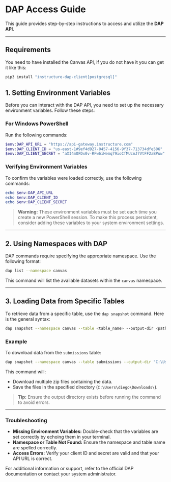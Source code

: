 # DAP Access Guide

This guide provides step-by-step instructions to access and utilize the **DAP API**.

---

## Requirements

You need to have installed the Canvas API, if you do not have it you can get it like this:
```powershell
pip3 install "instructure-dap-client[postgresql]"
```


## 1. Setting Environment Variables

Before you can interact with the DAP API, you need to set up the necessary environment variables. Follow these steps:

### For Windows PowerShell

Run the following commands:

```powershell
$env:DAP_API_URL = "https://api-gateway.instructure.com"
$env:DAP_CLIENT_ID = "us-east-1#9ef4d927-0457-4156-9f37-713734dfe506"
$env:DAP_CLIENT_SECRET = "aXI4mOFDx0v-RFw6iHemq79ioCfMUcnJ7VtFF2aBPuw"
```

### Verifying Environment Variables

To confirm the variables were loaded correctly, use the following commands:

```powershell
echo $env:DAP_API_URL
echo $env:DAP_CLIENT_ID
echo $env:DAP_CLIENT_SECRET
```

> **Warning:** These environment variables must be set each time you create a new PowerShell session. To make this process persistent, consider adding these variables to your system environment settings.

---

## 2. Using Namespaces with DAP

DAP commands require specifying the appropriate namespace. Use the following format:

```bash
dap list --namespace canvas
```

This command will list the available datasets within the `canvas` namespace.

---

## 3. Loading Data from Specific Tables

To retrieve data from a specific table, use the `dap snapshot` command. Here is the general syntax:

```bash
dap snapshot --namespace canvas --table <table_name> --output-dir <path_to_download>
```

### Example

To download data from the `submissions` table:

```bash
dap snapshot --namespace canvas --table submissions --output-dir "C:\Users\diego\Downloads\"
```

This command will:

- Download multiple zip files containing the data.
- Save the files in the specified directory (`C:\Users\diego\Downloads\`).

> **Tip:** Ensure the output directory exists before running the command to avoid errors.

---

### Troubleshooting

- **Missing Environment Variables:** Double-check that the variables are set correctly by echoing them in your terminal.
- **Namespace or Table Not Found:** Ensure the namespace and table name are spelled correctly.
- **Access Errors:** Verify your client ID and secret are valid and that your API URL is correct.

For additional information or support, refer to the official DAP documentation or contact your system administrator.